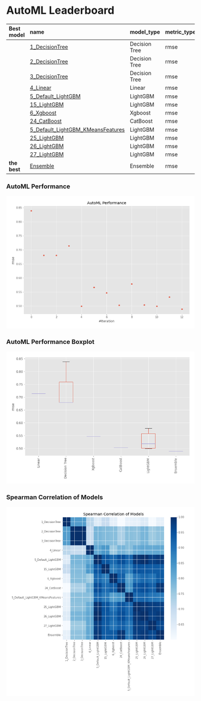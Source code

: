 # AutoML Leaderboard

| Best model   | name                                                                             | model_type    | metric_type   |   metric_value |   train_time |
|:-------------|:---------------------------------------------------------------------------------|:--------------|:--------------|---------------:|-------------:|
|              | [1_DecisionTree](1_DecisionTree/README.md)                                       | Decision Tree | rmse          |       0.839121 |         0.44 |
|              | [2_DecisionTree](2_DecisionTree/README.md)                                       | Decision Tree | rmse          |       0.679976 |         0.44 |
|              | [3_DecisionTree](3_DecisionTree/README.md)                                       | Decision Tree | rmse          |       0.679976 |         0.43 |
|              | [4_Linear](4_Linear/README.md)                                                   | Linear        | rmse          |       0.714238 |         0.45 |
|              | [5_Default_LightGBM](5_Default_LightGBM/README.md)                               | LightGBM      | rmse          |       0.499307 |         0.76 |
|              | [15_LightGBM](15_LightGBM/README.md)                                             | LightGBM      | rmse          |       0.566461 |         0.59 |
|              | [6_Xgboost](6_Xgboost/README.md)                                                 | Xgboost       | rmse          |       0.546877 |         0.66 |
|              | [24_CatBoost](24_CatBoost/README.md)                                             | CatBoost      | rmse          |       0.503224 |         1.06 |
|              | [5_Default_LightGBM_KMeansFeatures](5_Default_LightGBM_KMeansFeatures/README.md) | LightGBM      | rmse          |       0.578508 |         1.06 |
|              | [25_LightGBM](25_LightGBM/README.md)                                             | LightGBM      | rmse          |       0.504214 |         0.68 |
|              | [26_LightGBM](26_LightGBM/README.md)                                             | LightGBM      | rmse          |       0.499307 |         0.67 |
|              | [27_LightGBM](27_LightGBM/README.md)                                             | LightGBM      | rmse          |       0.531758 |         0.57 |
| **the best** | [Ensemble](Ensemble/README.md)                                                   | Ensemble      | rmse          |       0.488972 |         0.36 |

### AutoML Performance
![AutoML Performance](ldb_performance.png)

### AutoML Performance Boxplot
![AutoML Performance Boxplot](ldb_performance_boxplot.png)

### Spearman Correlation of Models
![models spearman correlation](correlation_heatmap.png)

